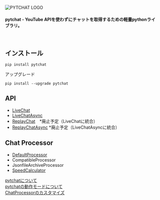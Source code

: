 ![PYTCHAT LOGO](https://taizan-hokuto.github.io/statics/LOGO.png) 
#### pytchat - YouTube APIを使わずにチャットを取得するための軽量pythonライブラリ。
<br>

## インストール

```
pip install pytchat
```
アップグレード
```
pip install --upgrade pytchat
```

## API
 * [LiveChat](https://github.com/taizan-hokuto/pytchat/wiki/LiveChat:)
 * [LiveChatAsync](https://github.com/taizan-hokuto/pytchat/wiki/LiveChatAsync:)
 * [ReplayChat](https://github.com/taizan-hokuto/pytchat/wiki/ReplayChat)　*廃止予定（LiveChatに統合）
 * [ReplayChatAsync](https://github.com/taizan-hokuto/pytchat/wiki/ReplayChatAsync) *廃止予定（LiveChatAsyncに統合）
## Chat Processor
 * [DefaultProcessor](https://github.com/taizan-hokuto/pytchat/wiki/DefaultProcessor:)
 * CompatibleProcessor
 * JsonfileArchiveProcessor
 * [SpeedCalculator](https://github.com/taizan-hokuto/pytchat/wiki/SpeedCalculator:)

[pytchatについて](https://github.com/taizan-hokuto/pytchat/wiki/feature)<br>
[pytchatの動作モードについて](https://github.com/taizan-hokuto/pytchat/wiki/pytchat%E3%81%AE%E5%8B%95%E4%BD%9C%E3%83%A2%E3%83%BC%E3%83%89)
<br>
[ChatProcessorのカスタマイズ](https://github.com/taizan-hokuto/pytchat/wiki/ChatProcessor%E3%81%AE%E3%82%AB%E3%82%B9%E3%82%BF%E3%83%9E%E3%82%A4%E3%82%BA)

